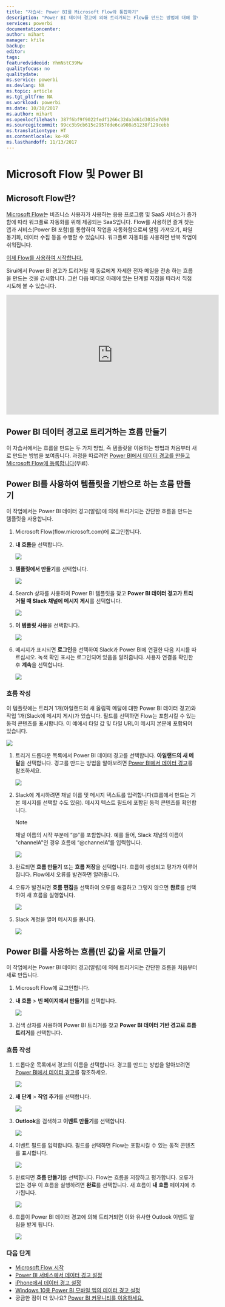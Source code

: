 ```yaml
---
title: "자습서: Power BI를 Microsoft Flow와 통합하기"
description: "Power BI 데이터 경고에 의해 트리거되는 Flow를 만드는 방법에 대해 알아봅니다."
services: powerbi
documentationcenter: 
author: mihart
manager: kfile
backup: 
editor: 
tags: 
featuredvideoid: YhmNstC39Mw
qualityfocus: no
qualitydate: 
ms.service: powerbi
ms.devlang: NA
ms.topic: article
ms.tgt_pltfrm: NA
ms.workload: powerbi
ms.date: 10/30/2017
ms.author: mihart
ms.openlocfilehash: 387f6bf9f9022fedf1266c32da3d61d3035e7d90
ms.sourcegitcommit: 99cc3b9cb615c2957dde6ca908a51238f129cebb
ms.translationtype: HT
ms.contentlocale: ko-KR
ms.lasthandoff: 11/13/2017
---
```

# <a name="microsoft-flow-and-power-bi"></a>Microsoft Flow 및 Power BI
## <a name="what-is-microsoft-flow"></a>Microsoft Flow란?
[Microsoft Flow](https://flow.microsoft.com/en-us/documentation/getting-started)는 비즈니스 사용자가 사용하는 응용 프로그램 및 SaaS 서비스가 증가함에 따라 워크플로 자동화를 위해 제공되는 SaaS입니다. Flow를 사용하면 즐겨 찾는 앱과 서비스(Power BI 포함)를 통합하여 작업을 자동화함으로써 알림 가져오기, 파일 동기화, 데이터 수집 등을 수행할 수 있습니다. 워크플로 자동화를 사용하면 반복 작업이 쉬워집니다.

[이제 Flow를 사용하여 시작합니다.](https://flow.microsoft.com/documentation/getting-started)

Sirui에서 Power BI 경고가 트리거될 때 동료에게 자세한 전자 메일을 전송 하는 흐름을 만드는 것을 감시합니다. 그런 다음 비디오 아래에 있는 단계별 지침을 따라서 직접 시도해 볼 수 있습니다.

<iframe width="560" height="315" src="https://www.youtube.com/embed/YhmNstC39Mw" frameborder="0" allowfullscreen></iframe>

## <a name="create-a-flow-that-is-triggered-by-a-power-bi-data-alert"></a>Power BI 데이터 경고로 트리거하는 흐름 만들기
이 자습서에서는 흐름을 만드는 두 가지 방법, 즉 템플릿을 이용하는 방법과 처음부터 새로 만드는 방법을 보여줍니다. 과정을 따르려면 [Power BI에서 데이터 경고를 만들고](service-set-data-alerts.md) [Microsoft Flow에 등록합니다](https://flow.microsoft.com/en-us/#home-signup)(무료).

## <a name="create-a-flow-that-uses-power-bi---from-a-template"></a>Power BI를 사용하여 템플릿을 기반으로 하는 흐름 만들기
이 작업에서는 Power BI 데이터 경고(알림)에 의해 트리거되는 간단한 흐름을 만드는 템플릿을 사용합니다.

1. Microsoft Flow(flow.microsoft.com)에 로그인합니다.
2. **내 흐름**을 선택합니다.
   
   ![](media/service-flow-integration/power-bi-my-flows.png)
3. **템플릿에서 만들기**를 선택합니다.
   
    ![](media/service-flow-integration/power-bi-template.png)
4. Search 상자를 사용하여 Power BI 템플릿을 찾고 **Power BI 데이터 경고가 트리거될 때 Slack 채널에 메시지 게시**를 선택합니다.
   
    ![](media/service-flow-integration/power-bi-template2.png)
5. **이 템플릿 사용**을 선택합니다.
   
   ![](media/service-flow-integration/power-bi-use-template.png)
6. 메시지가 표시되면 **로그인**을 선택하여 Slack과 Power BI에 연결한 다음 지시를 따르십시오. 녹색 확인 표시는 로그인되어 있음을 알려줍니다.  사용자 연결을 확인한 후 **계속**을 선택합니다.
   
   ![](media/service-flow-integration/power-bi-flow-signin.png)

### <a name="build-the-flow"></a>흐름 작성
이 템플릿에는 트리거 1개(아일랜드의 새 올림픽 메달에 대한 Power BI 데이터 경고)와 작업 1개(Slack에 메시지 게시)가 있습니다. 필드를 선택하면 Flow는 포함시킬 수 있는 동적 콘텐츠를 표시합니다.  이 예에서 타일 값 및 타일 URL이 메시지 본문에 포함되어 있습니다.

![](media/service-flow-integration/power-bi-flow-template.png)

1. 트리거 드롭다운 목록에서 Power BI 데이터 경고를 선택합니다. **아일랜드의 새 메달**을 선택합니다. 경고를 만드는 방법을 알아보려면 [Power BI에서 데이터 경고](service-set-data-alerts.md)를 참조하세요.
   
   ![](media/service-flow-integration/power-bi-trigger-flow.png)
2. Slack에 게시하려면 채널 이름 및 메시지 텍스트를 입력합니다(흐름에서 만드는 기본 메시지를 선택할 수도 있음). 메시지 텍스트 필드에 포함된 동적 콘텐츠를 확인합니다.
   
   > [!NOTE]
   > 채널 이름의 시작 부분에 “@”를 포함합니다.  예를 들어, Slack 채널의 이름이 "channelA"인 경우 흐름에 “@channelA”를 입력합니다.
   > 
   > 
   
   ![](media/service-flow-integration/power-bi-flow-slacker.png)
3. 완료되면 **흐름 만들기** 또는 **흐름 저장**을 선택합니다.  흐름이 생성되고 평가가 이루어집니다.  Flow에서 오류를 발견하면 알려줍니다.
4. 오류가 발견되면 **흐름 편집**을 선택하여 오류를 해결하고 그렇지 않으면 **완료**를 선택하여 새 흐름을 실행합니다.
   
   ![](media/service-flow-integration/power-bi-flow-running.png)
5. Slack 계정을 열어 메시지를 봅니다.  
   
   ![](media/service-flow-integration/power-bi-slack-message.png)

## <a name="create-a-flow-that-uses-power-bi---from-scratch-blank"></a>Power BI를 사용하는 흐름(빈 값)을 새로 만들기
이 작업에서는 Power BI 데이터 경고(알림)에 의해 트리거되는 간단한 흐름을 처음부터 새로 만듭니다.

1. Microsoft Flow에 로그인합니다.
2. **내 흐름** > **빈 페이지에서 만들기**를 선택합니다.
   
   ![](media/service-flow-integration/power-bi-my-flows.png)
3. 검색 상자를 사용하여 Power BI 트리거를 찾고 **Power BI 데이터 기반 경고로 흐름 트리거**를 선택합니다.

### <a name="build-your-flow"></a>흐름 작성
1. 드롭다운 목록에서 경고의 이름을 선택합니다.  경고를 만드는 방법을 알아보려면 [Power BI에서 데이터 경고](service-set-data-alerts.md)를 참조하세요.
   
    ![](media/service-flow-integration/power-bi-totalstores.png)
2. **새 단계** > **작업 추가**를 선택합니다.
   
   ![](media/service-flow-integration/power-bi-new-step.png)
3. **Outlook**을 검색하고 **이벤트 만들기**를 선택합니다.
   
   ![](media/service-flow-integration/power-bi-create-event.png)
4. 이벤트 필드를 입력합니다. 필드를 선택하면 Flow는 포함시킬 수 있는 동적 콘텐츠를 표시합니다.
   
   ![](media/service-flow-integration/power-bi-flow-event.png)
5. 완료되면 **흐름 만들기**를 선택합니다.  Flow는 흐름을 저장하고 평가합니다. 오류가 없는 경우 이 흐름을 실행하려면 **완료**를 선택합니다.  새 흐름이 **내 흐름** 페이지에 추가됩니다.
   
   ![](media/service-flow-integration/power-bi-flow-running.png)
6. 흐름이 Power BI 데이터 경고에 의해 트리거되면 이와 유사한 Outlook 이벤트 알림을 받게 됩니다.
   
    ![](media/service-flow-integration/power-bi-flow-notice.png)

### <a name="next-steps"></a>다음 단계
* [Microsoft Flow 시작](https://flow.microsoft.com/en-us/documentation/getting-started/)
* [Power BI 서비스에서 데이터 경고 설정](service-set-data-alerts.md)
* [iPhone에서 데이터 경고 설정](mobile-set-data-alerts-in-the-mobile-apps.md)
* [Windows 10용 Power BI 모바일 앱의 데이터 경고 설정](mobile-set-data-alerts-in-the-mobile-apps.md)
* 궁금한 점이 더 있나요? [Power BI 커뮤니티를 이용하세요.](http://community.powerbi.com/)

